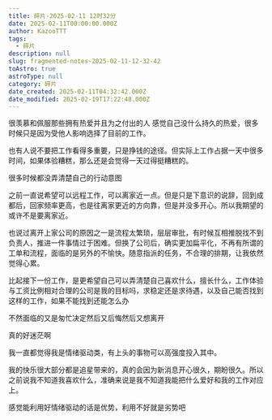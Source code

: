 ```yaml
---
title: 碎片-2025-02-11 12时32分
date: 2025-02-11T00:00:00.000Z
author: KazooTTT
tags:
  - 碎片
description: null
slug: fragmented-notes-2025-02-11-12-32-42
toAstro: true
astroType: null
category: 碎片
date_created: 2025-02-11T04:32:42.000Z
date_modified: 2025-02-19T17:22:48.000Z
---
```


很羡慕和佩服那些拥有热爱并且为之付出的人 感觉自己没什么持久的热爱，很多时候只是因为受他人影响选择了目前的工作。

也有人说不要把工作看得多重要，只是挣钱的途径。但实际上工作占据一天中很多时间，如果体验糟糕，那么还是会觉得一天过得挺糟糕的。

很多时候都没弄清楚自己的行动意图

之前一直说希望可以远程工作，可以离家近一点。但是只是下意识的说辞，回到成都后，回家频率更高，也是往离家更近的方向靠，但是并没多开心。所以我期望的或许不是要离家近。

也说过离开上家公司的原因之一是流程太繁琐，层层审批，有时候互相推脱找不到负责人，推进一件事情过于困难。但换了公司后，确实更加扁平化，不再有所谓的工单和流程，面临的是另外的不愉快。随意指派的任务，不合理的排期，让我依然觉得心累。

比起接下一份工作，是更希望自己可以弄清楚自己喜欢什么，擅长什么，工作体验与工资比例相对合理的公司是我的目标吗，求稳定还是求待遇，以及自己能否找到这样的工作，如果不能找到还能怎么办

不然面临的又是匆忙决定然后又后悔然后又想离开

真的好迷茫啊

我一直都觉得我是情绪驱动类，有上头的事物可以高强度投入其中。

我的快乐很大部分都是追星带来的，真的会因为新消息开心很久，期盼很久。所以之前说我不知道我喜欢什么，准确来说是我不知道我能把什么爱好和我的工作对应上。

感觉能利用好情绪驱动的话是优势，利用不好就是劣势吧 ​​​
